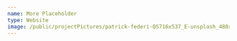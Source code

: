 ```yaml
---
name: More Placeholder
type: Website
image: /public/projectPictures/patrick-federi-QS716x537_E-unsplash_480x720.webp
---
```

